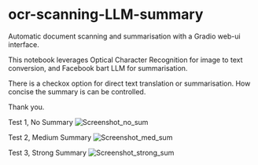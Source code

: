 # ocr-scanning-LLM-summary
Automatic document scanning and summarisation with a Gradio web-ui interface.

This notebook leverages Optical Character Recognition for image to text conversion, and Facebook bart LLM for summarisation.

There is a checkox option for direct text translation or summarisation.
How concise the summary is can be controlled.

Thank you.

Test 1, No Summary
![Screenshot_no_sum](https://github.com/bwilkie/ocr-scanning-LLM-suumary/assets/40703571/f94840da-8f69-47c2-91ae-282cfd357857)

Test 2, Medium Summary
![Screenshot_med_sum](https://github.com/bwilkie/ocr-scanning-LLM-suumary/assets/40703571/d41e7360-0f1e-4128-a85f-8dcb9ad3aab8)

Test 3, Strong Summary
![Screenshot_strong_sum](https://github.com/bwilkie/ocr-scanning-LLM-suumary/assets/40703571/bb256399-193a-4c6e-8602-58da405f390c)
